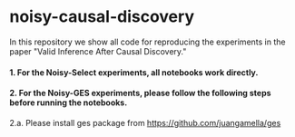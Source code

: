 # noisy-causal-discovery
In this repository we show all code for reproducing the experiments in the paper "Valid Inference After Causal Discovery." 

#### 1. For the Noisy-Select experiments, all notebooks work directly.
#### 2. For the Noisy-GES experiments, please follow the following steps before running the notebooks.
  2.a. Please install ges package from https://github.com/juangamella/ges
